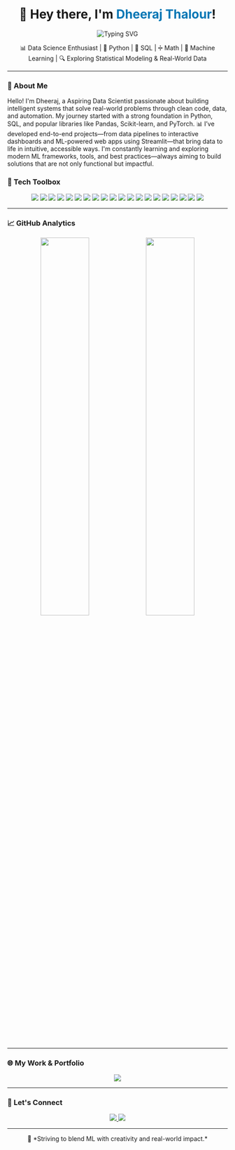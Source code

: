 <h1 align="center">🚀 Hey there, I'm <span style="color:#0077b5;">Dheeraj Thalour</span>!</h1>

<p align="center">
  <img src="https://readme-typing-svg.demolab.com?font=Fira+Code&weight=500&size=24&pause=1000&center=true&vCenter=true&width=450&lines=ML+Engineer+%7C+Data+Scientist;AI+%2F+ML+%2F+GenAI+Enthusiast;Building+Scalable+AI+Apps+%F0%9F%A4%96" alt="Typing SVG" />
</p>

<p align="center">
  📊 Data Science Enthusiast | 🐍 Python | 🧮 SQL | ➗ Math | 🤖 Machine Learning | 🔍 Exploring Statistical Modeling & Real-World Data
</p>


---

### 🧠 About Me
Hello! I'm Dheeraj, a Aspiring Data Scientist passionate about building intelligent systems that solve real-world problems through clean code, data, and automation.
My journey started with a strong foundation in Python, SQL, and popular libraries like Pandas, Scikit-learn, and PyTorch. 📊 I’ve developed end-to-end projects—from data pipelines to interactive dashboards and ML-powered web apps using Streamlit—that bring data to life in intuitive, accessible ways. 
I'm constantly learning and exploring modern ML frameworks, tools, and best practices—always aiming to build solutions that are not only functional but impactful.

### 🔧 Tech Toolbox

<p align="center">
  <!-- Languages -->
  <img src="https://img.shields.io/badge/-Python-3776AB?style=for-the-badge&logo=python&logoColor=white"/>
  <img src="https://img.shields.io/badge/-C++-00599C?style=for-the-badge&logo=c%2B%2B&logoColor=white"/>
  <img src="https://img.shields.io/badge/-SQL-336791?style=for-the-badge&logo=mysql&logoColor=white"/>

  <!-- Data & ML -->
  <img src="https://img.shields.io/badge/Pandas-150458?style=for-the-badge&logo=pandas&logoColor=white"/>
  <img src="https://img.shields.io/badge/Numpy-013243?style=for-the-badge&logo=numpy"/>
  <img src="https://img.shields.io/badge/PyTorch-EE4C2C?style=for-the-badge&logo=pytorch&logoColor=white"/>
  <img src="https://img.shields.io/badge/HuggingFace-FCC624?style=for-the-badge&logo=huggingface&logoColor=black"/>
  <img src="https://img.shields.io/badge/spaCy-09A3D5?style=for-the-badge&logo=spacy&logoColor=white"/>

  <!-- GenAI & Frameworks -->
  <img src="https://img.shields.io/badge/LangChain-black?style=for-the-badge&logo=langchain&logoColor=white"/>
  <img src="https://img.shields.io/badge/ChromaDB-5E17EB?style=for-the-badge&logo=databricks&logoColor=white"/>
  <img src="https://img.shields.io/badge/Groq-AE2EFF?style=for-the-badge&logo=openai&logoColor=black"/>
  <img src="https://img.shields.io/badge/LangGraph-black?style=for-the-badge&logo=langchain&logoColor=white"/>
  <img src="https://img.shields.io/badge/Agno-A600FF?style=for-the-badge&logo=openai&logoColor=white"/>
  <img src="https://img.shields.io/badge/FastMCP-FF6B6B?style=for-the-badge&logo=fastapi&logoColor=white"/>

  <!-- Tools & Dev -->
  <img src="https://img.shields.io/badge/FastAPI-009688?style=for-the-badge&logo=fastapi&logoColor=white"/>
  <img src="https://img.shields.io/badge/Streamlit-FF4B4B?style=for-the-badge&logo=streamlit&logoColor=white"/>
  <img src="https://img.shields.io/badge/Jupyter-F37626?style=for-the-badge&logo=jupyter&logoColor=white"/>
  <img src="https://img.shields.io/badge/Git-F05032?style=for-the-badge&logo=git&logoColor=white"/>
  <img src="https://img.shields.io/badge/VSCode-007ACC?style=for-the-badge&logo=visual-studio-code&logoColor=white"/>
  <img src="https://img.shields.io/badge/Canva-00C4CC?style=for-the-badge&logo=canva&logoColor=white"/>
</p>

---

### 📈 GitHub Analytics

<p align="center">
  <img src="https://github-readme-stats.vercel.app/api?username=vaibhavgarg2004&show_icons=true&theme=default&hide_title=false&hide_rank=false" width="47%" />
  <img src="https://github-readme-stats.vercel.app/api/top-langs/?username=vaibhavgarg2004&layout=compact&theme=default" width="47%" />
</p>

---

### 🌐 My Work & Portfolio

<p align="center">
  <a href="https://codebasics.io/portfolio/Dheeraj-Thalour">
    <img src="https://img.shields.io/badge/Visit%20My%20Portfolio-000000?style=for-the-badge&logo=vercel&logoColor=white"/>
  </a>
</p>

---

### 🤝 Let's Connect

<p align="center">
  <a href="mailto:dheerajthalour23@gmail.com">
    <img src="https://img.shields.io/badge/Gmail-D14836?style=for-the-badge&logo=gmail&logoColor=white"/>
  </a>
  <a href="https://www.linkedin.com/in/dheeraj-thalour-861706259/">
    <img src="https://img.shields.io/badge/LinkedIn-0077B5?style=for-the-badge&logo=linkedin&logoColor=white"/>
  </a>
</p>

---

<p align="center">
  🚀 *Striving to blend ML with creativity and real-world impact.*
</p>
